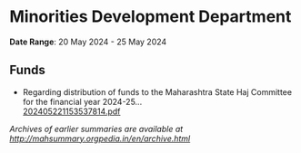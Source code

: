# Minorities Development Department

**Date Range**: 20 May 2024 - 25 May 2024


## Funds
- Regarding distribution of funds to the Maharashtra State Haj Committee for the financial year 2024-25...\
  [202405221153537814.pdf](https://gr.maharashtra.gov.in/Site/Upload/Government%20Resolutions/English/202405221153537814.pdf)


*Archives of earlier summaries are available at http://mahsummary.orgpedia.in/en/archive.html*